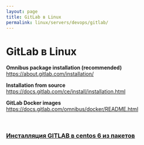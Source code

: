 ```yaml
---
layout: page
title: GitLab в Linux
permalink: linux/servers/devops/gitlab/
---
```


# GitLab в Linux

**Omnibus package installation (recommended)**  
https://about.gitlab.com/installation/

**Installation from source**  
https://docs.gitlab.com/ce/install/installation.html

**GitLab Docker images**  
https://docs.gitlab.com/omnibus/docker/README.html

<br/>

### [Инсталляция GITLAB в centos 6 из пакетов](linux/servers/devops/gitlab/centos/6/)
